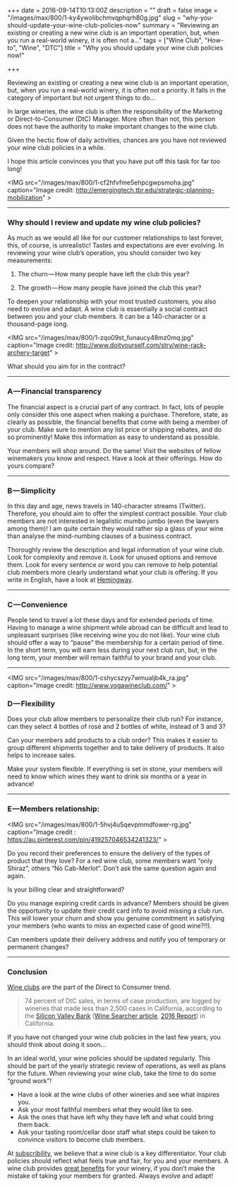 +++
date = 2016-09-14T10:13:00Z
description = ""
draft = false
image = "/images/max/800/1-ky4ywolibchmvqphqrh80g.jpg"
slug = "why-you-should-update-your-wine-club-policies-now"
summary = "Reviewing an existing or creating a new wine club is an important operation, but, when you run a real-world winery, it is often not a…"
tags = ["Wine Club", "How-to", "Wine", "DTC"]
title = "Why you should update your wine club policies now!"

+++


Reviewing an existing or creating a new wine club is an important operation, but, when you run a real-world winery, it is often not a priority. It falls in the category of important but not urgent things to do…

In large wineries, the wine club is often the responsibility of the Marketing or Direct-to-Consumer (DtC) Manager. More often than not, this person does not have the authority to make important changes to the wine club.

Given the hectic flow of daily activities, chances are you have not reviewed your wine club policies in a while.

I hope this article convinces you that you have put off this task for far too long!

<IMG src="/images/max/800/1-cf2hfvfme5ehpcgwpsmoha.jpg" caption="Image credit: <a href="http://emergingtech.tbr.edu/strategic-planning-mobilization" data-href="http://emergingtech.tbr.edu/strategic-planning-mobilization" class="markup--anchor markup--figure-anchor" rel="nofollow noopener" target="_blank">http://emergingtech.tbr.edu/strategic-planning-mobilization</a>" >

---

### Why should I review and update my wine club policies?

As much as we would all like for our customer relationships to last forever, this, of course, is unrealistic! Tastes and expectations are ever evolving. In reviewing your wine club’s operation, you should consider two key measurements:

1) The churn — How many people have left the club this year?

2) The growth — How many people have joined the club this year?

To deepen your relationship with your most trusted customers, you also need to evolve and adapt. A wine club is essentially a social contract between you and your club members. It can be a 140-character or a thousand-page long.

<IMG src="/images/max/800/1-zqo09st_funaucy48mz0mq.jpg" caption="Image credit: <a href="http://www.doityourself.com/stry/wine-rack-archery-target" data-href="http://www.doityourself.com/stry/wine-rack-archery-target" class="markup--anchor markup--figure-anchor" rel="nofollow noopener" target="_blank">http://www.doityourself.com/stry/wine-rack-archery-target</a>" >

What should you aim for in the contract?

---

### A — Financial transparency

The financial aspect is a crucial part of any contract. In fact, lots of people only consider this one aspect when making a purchase. Therefore, state, as clearly as possible, the financial benefits that come with being a member of your club. Make sure to mention any list price or shipping rebates, and do so prominently! Make this information as easy to understand as possible.

Your members will shop around. Do the same! Visit the websites of fellow winemakers you know and respect. Have a look at their offerings. How do yours compare?

---

### B — Simplicity

In this day and age, news travels in 140-character streams (Twitter). Therefore, you should aim to offer the simplest contract possible. Your club members are not interested in legalistic mumbo jumbo (even the lawyers among them)! I am quite certain they would rather sip a glass of your wine than analyse the mind-numbing clauses of a business contract.

Thoroughly review the description and legal information of your wine club. Look for complexity and remove it. Look for unused options and remove them. Look for every sentence or word you can remove to help potential club members more clearly understand what your club is offering. If you write in English, have a look at [Hemingway](http://www.hemingwayapp.com/).

---

### C — Convenience

People tend to travel a lot these days and for extended periods of time. Having to manage a wine shipment while abroad can be difficult and lead to unpleasant surprises (like receiving wine you do not like). Your wine club should offer a way to “pause” the membership for a certain period of time. In the short term, you will earn less during your next club run, but, in the long term, your member will remain faithful to your brand and your club.

---

<IMG src="/images/max/800/1-cshycszyy7wmualjb4k_ra.jpg" caption="Image credit: <a href="http://www.yogawineclub.com/" data-href="http://www.yogawineclub.com/" class="markup--anchor markup--figure-anchor" rel="nofollow noopener" target="_blank">http://www.yogawineclub.com/</a>" >

### D — Flexibility

Does your club allow members to personalize their club run? For instance, can they select 4 bottles of rosé and 2 bottles of white, instead of 3 and 3?

Can your members add products to a club order? This makes it easier to group different shipments together and to take delivery of products. It also helps to increase sales.

Make your system flexible. If everything is set in stone, your members will need to know which wines they want to drink six months or a year in advance!

---

### E — Members relationship:

<IMG src="/images/max/800/1-5hvj4u5qevpmmdfower-rg.jpg" caption="Image credit&nbsp;: <a href="https://au.pinterest.com/pin/419257046534241323/" data-href="https://au.pinterest.com/pin/419257046534241323/" class="markup--anchor markup--figure-anchor" rel="nofollow noopener" target="_blank">https://au.pinterest.com/pin/419257046534241323/</a>" >

Do you record their preferences to ensure the delivery of the types of product that they love? For a red wine club, some members want “only Shiraz”, others “No Cab-Merlot”. Don’t ask the same question again and again.

Is your billing clear and straightforward?

Do you manage expiring credit cards in advance? Members should be given the opportunity to update their credit card info to avoid missing a club run. This will lower your churn and show you genuine commitment in satisfying your members (who wants to miss an expected case of good wine?!!).

Can members update their delivery address and notify you of temporary or permanent changes?

---

### Conclusion

[Wine clubs](https://medium.com/dtc-wine/how-to-start-a-wine-club-8c9375c9edd8#.og3wpr2at) are the part of the Direct to Consumer trend.

> 74 percent of DtC sales, in terms of case production, are logged by wineries that made less than 2,500 cases in California, according to the [Silicon Valley Bank](https://medium.com/u/231c7cf19f2) ([Wine Searcher article](http://www.wine-searcher.com/m/2016/07/wine-clubs-getting-behind-the-brand), [2016 Report](http://www.svb.com/uploadedFiles/Content/Blogs/Wine_Report/2015_Report%281%29/state-of-industry-wine-report-2016.pdf)) in California.

If you have not changed your wine club policies in the last few years, you should think about doing it soon…

In an ideal world, your wine policies should be updated regularly. This should be part of the yearly strategic review of operations, as well as plans for the future. When reviewing your wine club, take the time to do some “ground work”!

* Have a look at the wine clubs of other wineries and see what inspires you.
* Ask your most faithful members what they would like to see.
* Ask the ones that have left why they have left and what could bring them back.
* Ask your tasting room/cellar door staff what steps could be taken to convince visitors to become club members.

At [subscribility](http://subscribility.com/), we believe that a wine club is a key differentiator. Your club policies should reflect what feels true and fair, for you and your members. A wine club provides [great benefits](https://medium.com/dtc-wine/value-chain-in-the-wine-industry-ba0b2555f7c1#.i2tnvgvwl) for your winery, if you don’t make the mistake of taking your members for granted. Always evolve and adapt!

